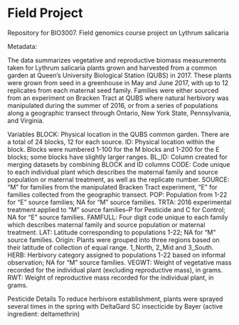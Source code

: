 # Field Project
Repository for BIO3007. Field genomics course project on Lythrum salicaria

Metadata:

The data summarizes vegetative and reproductive biomass measurements taken for Lythrum salicaria plants grown and harvested from a common garden at Queen’s University Biological Station (QUBS) in 2017. These plants were grown from seed in a greenhouse in May and June 2017, with up to 12 replicates from each maternal seed family. Families were either sourced from an experiment on Bracken Tract at QUBS where natural herbivory was manipulated during the summer of 2016, or from a series of populations along a geographic transect through Ontario, New York State, Pennsylvania, and Virginia.

Variables
    BLOCK: Physical location in the QUBS common garden. There are a total of 24 blocks, 12 for each source.
    ID: Physical location within the block. Blocks were numbered 1-100 for the M blocks and 1-200 for the E blocks; some blocks have slightly larger ranges.
    BL_ID: Column created for merging datasets by combining BLOCK and ID columns
    CODE: Code unique to each individual plant which describes the maternal family and source population or maternal treatment, as well as the replicate number.
    SOURCE: “M” for families from the manipulated Bracken Tract experiment, “E” for families collected from the geographic transect.
    POP: Population from 1-22 for “E” source families; NA for “M” source families.
    TRTA: 2016 experimental treatment applied to “M” source families–P for Pesticide and C for Control; NA for “E” source families.
    FAMFULL: Four digit code unique to each family which describes maternal family and source population or maternal treatment.
    LAT: Latitude corresponding to populations 1-22; NA for “M” source families.
    Origin: Plants were grouped into three regions based on their latitude of collection of equal range. 1_North, 2_Mid and 3_South.
    HERB: Herbivory category assigned to populations 1-22 based on informal observation; NA for “M” source families.
    VEGWT: Weight of vegetative mass recorded for the individual plant (excluding reproductive mass), in grams.
    RWT: Weight of reproductive mass recorded for the individual plant, in grams.

Pesticide Details
To reduce herbivore establishment, plants were sprayed several times in the spring with DeltaGard SC insecticide by Bayer (active ingredient: deltamethrin)

